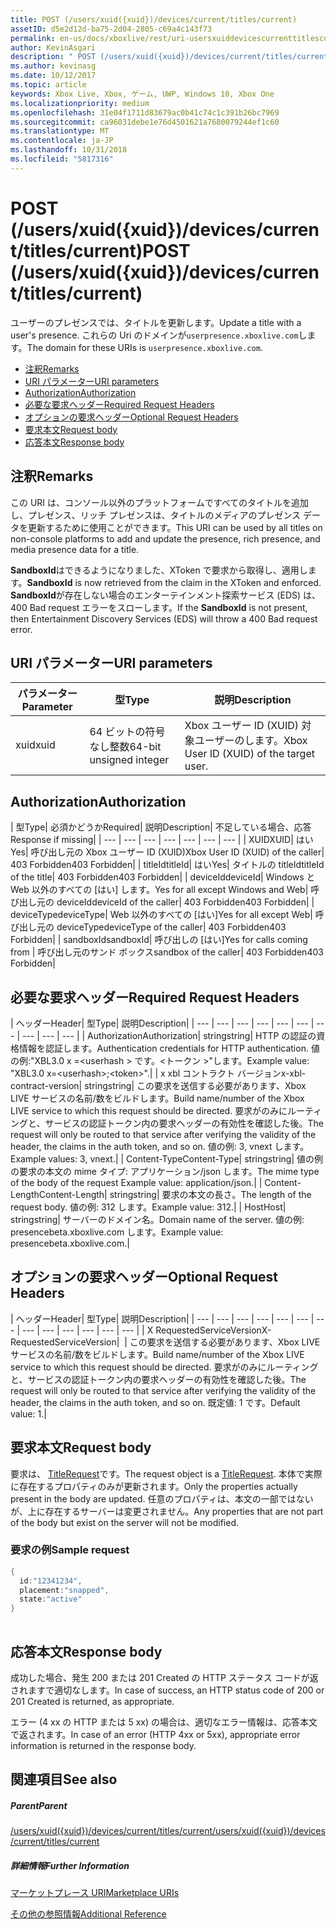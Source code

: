 ```yaml
---
title: POST (/users/xuid({xuid})/devices/current/titles/current)
assetID: d5e2d12d-ba75-2d04-2805-c69a4c143f73
permalink: en-us/docs/xboxlive/rest/uri-usersxuiddevicescurrenttitlescurrentpost.html
author: KevinAsgari
description: " POST (/users/xuid({xuid})/devices/current/titles/current)"
ms.author: kevinasg
ms.date: 10/12/2017
ms.topic: article
keywords: Xbox Live, Xbox, ゲーム, UWP, Windows 10, Xbox One
ms.localizationpriority: medium
ms.openlocfilehash: 31e04f1711d83679ac0b41c74c1c391b26bc7969
ms.sourcegitcommit: ca96031debe1e76d4501621a7680079244ef1c60
ms.translationtype: MT
ms.contentlocale: ja-JP
ms.lasthandoff: 10/31/2018
ms.locfileid: "5817316"
---
```

# <a name="post-usersxuidxuiddevicescurrenttitlescurrent"></a><span data-ttu-id="185e2-104">POST (/users/xuid({xuid})/devices/current/titles/current)</span><span class="sxs-lookup"><span data-stu-id="185e2-104">POST (/users/xuid({xuid})/devices/current/titles/current)</span></span>
<span data-ttu-id="185e2-105">ユーザーのプレゼンスでは、タイトルを更新します。</span><span class="sxs-lookup"><span data-stu-id="185e2-105">Update a title with a user's presence.</span></span> <span data-ttu-id="185e2-106">これらの Uri のドメインが`userpresence.xboxlive.com`します。</span><span class="sxs-lookup"><span data-stu-id="185e2-106">The domain for these URIs is `userpresence.xboxlive.com`.</span></span>
 
  * [<span data-ttu-id="185e2-107">注釈</span><span class="sxs-lookup"><span data-stu-id="185e2-107">Remarks</span></span>](#ID4EV)
  * [<span data-ttu-id="185e2-108">URI パラメーター</span><span class="sxs-lookup"><span data-stu-id="185e2-108">URI parameters</span></span>](#ID4EEB)
  * [<span data-ttu-id="185e2-109">Authorization</span><span class="sxs-lookup"><span data-stu-id="185e2-109">Authorization</span></span>](#ID4EPB)
  * [<span data-ttu-id="185e2-110">必要な要求ヘッダー</span><span class="sxs-lookup"><span data-stu-id="185e2-110">Required Request Headers</span></span>](#ID4ENE)
  * [<span data-ttu-id="185e2-111">オプションの要求ヘッダー</span><span class="sxs-lookup"><span data-stu-id="185e2-111">Optional Request Headers</span></span>](#ID4ERG)
  * [<span data-ttu-id="185e2-112">要求本文</span><span class="sxs-lookup"><span data-stu-id="185e2-112">Request body</span></span>](#ID4ERH)
  * [<span data-ttu-id="185e2-113">応答本文</span><span class="sxs-lookup"><span data-stu-id="185e2-113">Response body</span></span>](#ID4EKAAC)
 
<a id="ID4EV"></a>

 
## <a name="remarks"></a><span data-ttu-id="185e2-114">注釈</span><span class="sxs-lookup"><span data-stu-id="185e2-114">Remarks</span></span>
 
<span data-ttu-id="185e2-115">この URI は、コンソール以外のプラットフォームですべてのタイトルを追加し、プレゼンス、リッチ プレゼンスは、タイトルのメディアのプレゼンス データを更新するために使用ことができます。</span><span class="sxs-lookup"><span data-stu-id="185e2-115">This URI can be used by all titles on non-console platforms to add and update the presence, rich presence, and media presence data for a title.</span></span>
 
<span data-ttu-id="185e2-116">**SandboxId**はできるようになりました、XToken で要求から取得し、適用します。</span><span class="sxs-lookup"><span data-stu-id="185e2-116">**SandboxId** is now retrieved from the claim in the XToken and enforced.</span></span> <span data-ttu-id="185e2-117">**SandboxId**が存在しない場合のエンターテインメント探索サービス (EDS) は、400 Bad request エラーをスローします。</span><span class="sxs-lookup"><span data-stu-id="185e2-117">If the **SandboxId** is not present, then Entertainment Discovery Services (EDS) will throw a 400 Bad request error.</span></span>
  
<a id="ID4EEB"></a>

 
## <a name="uri-parameters"></a><span data-ttu-id="185e2-118">URI パラメーター</span><span class="sxs-lookup"><span data-stu-id="185e2-118">URI parameters</span></span>
 
| <span data-ttu-id="185e2-119">パラメーター</span><span class="sxs-lookup"><span data-stu-id="185e2-119">Parameter</span></span>| <span data-ttu-id="185e2-120">型</span><span class="sxs-lookup"><span data-stu-id="185e2-120">Type</span></span>| <span data-ttu-id="185e2-121">説明</span><span class="sxs-lookup"><span data-stu-id="185e2-121">Description</span></span>| 
| --- | --- | --- | 
| <span data-ttu-id="185e2-122">xuid</span><span class="sxs-lookup"><span data-stu-id="185e2-122">xuid</span></span>| <span data-ttu-id="185e2-123">64 ビットの符号なし整数</span><span class="sxs-lookup"><span data-stu-id="185e2-123">64-bit unsigned integer</span></span>| <span data-ttu-id="185e2-124">Xbox ユーザー ID (XUID) 対象ユーザーのします。</span><span class="sxs-lookup"><span data-stu-id="185e2-124">Xbox User ID (XUID) of the target user.</span></span>| 
  
<a id="ID4EPB"></a>

 
## <a name="authorization"></a><span data-ttu-id="185e2-125">Authorization</span><span class="sxs-lookup"><span data-stu-id="185e2-125">Authorization</span></span>
 
| <span data-ttu-id="185e2-126">型</span><span class="sxs-lookup"><span data-stu-id="185e2-126">Type</span></span>| <span data-ttu-id="185e2-127">必須かどうか</span><span class="sxs-lookup"><span data-stu-id="185e2-127">Required</span></span>| <span data-ttu-id="185e2-128">説明</span><span class="sxs-lookup"><span data-stu-id="185e2-128">Description</span></span>| <span data-ttu-id="185e2-129">不足している場合、応答</span><span class="sxs-lookup"><span data-stu-id="185e2-129">Response if missing</span></span>| 
| --- | --- | --- | --- | --- | --- | --- | 
| <span data-ttu-id="185e2-130">XUID</span><span class="sxs-lookup"><span data-stu-id="185e2-130">XUID</span></span>| <span data-ttu-id="185e2-131">はい</span><span class="sxs-lookup"><span data-stu-id="185e2-131">Yes</span></span>| <span data-ttu-id="185e2-132">呼び出し元の Xbox ユーザー ID (XUID)</span><span class="sxs-lookup"><span data-stu-id="185e2-132">Xbox User ID (XUID) of the caller</span></span>| <span data-ttu-id="185e2-133">403 Forbidden</span><span class="sxs-lookup"><span data-stu-id="185e2-133">403 Forbidden</span></span>| 
| <span data-ttu-id="185e2-134">titleId</span><span class="sxs-lookup"><span data-stu-id="185e2-134">titleId</span></span>| <span data-ttu-id="185e2-135">はい</span><span class="sxs-lookup"><span data-stu-id="185e2-135">Yes</span></span>| <span data-ttu-id="185e2-136">タイトルの titleId</span><span class="sxs-lookup"><span data-stu-id="185e2-136">titleId of the title</span></span>| <span data-ttu-id="185e2-137">403 Forbidden</span><span class="sxs-lookup"><span data-stu-id="185e2-137">403 Forbidden</span></span>| 
| <span data-ttu-id="185e2-138">deviceId</span><span class="sxs-lookup"><span data-stu-id="185e2-138">deviceId</span></span>| <span data-ttu-id="185e2-139">Windows と Web 以外のすべての [はい] します。</span><span class="sxs-lookup"><span data-stu-id="185e2-139">Yes for all except Windows and Web</span></span>| <span data-ttu-id="185e2-140">呼び出し元の deviceId</span><span class="sxs-lookup"><span data-stu-id="185e2-140">deviceId of the caller</span></span>| <span data-ttu-id="185e2-141">403 Forbidden</span><span class="sxs-lookup"><span data-stu-id="185e2-141">403 Forbidden</span></span>| 
| <span data-ttu-id="185e2-142">deviceType</span><span class="sxs-lookup"><span data-stu-id="185e2-142">deviceType</span></span>| <span data-ttu-id="185e2-143">Web 以外のすべての [はい]</span><span class="sxs-lookup"><span data-stu-id="185e2-143">Yes for all except Web</span></span>| <span data-ttu-id="185e2-144">呼び出し元の deviceType</span><span class="sxs-lookup"><span data-stu-id="185e2-144">deviceType of the caller</span></span>| <span data-ttu-id="185e2-145">403 Forbidden</span><span class="sxs-lookup"><span data-stu-id="185e2-145">403 Forbidden</span></span>| 
| <span data-ttu-id="185e2-146">sandboxId</span><span class="sxs-lookup"><span data-stu-id="185e2-146">sandboxId</span></span>| <span data-ttu-id="185e2-147">呼び出しの [はい]</span><span class="sxs-lookup"><span data-stu-id="185e2-147">Yes for calls coming from</span></span> | <span data-ttu-id="185e2-148">呼び出し元のサンド ボックス</span><span class="sxs-lookup"><span data-stu-id="185e2-148">sandbox of the caller</span></span>| <span data-ttu-id="185e2-149">403 Forbidden</span><span class="sxs-lookup"><span data-stu-id="185e2-149">403 Forbidden</span></span>| 
  
<a id="ID4ENE"></a>

 
## <a name="required-request-headers"></a><span data-ttu-id="185e2-150">必要な要求ヘッダー</span><span class="sxs-lookup"><span data-stu-id="185e2-150">Required Request Headers</span></span>
 
| <span data-ttu-id="185e2-151">ヘッダー</span><span class="sxs-lookup"><span data-stu-id="185e2-151">Header</span></span>| <span data-ttu-id="185e2-152">型</span><span class="sxs-lookup"><span data-stu-id="185e2-152">Type</span></span>| <span data-ttu-id="185e2-153">説明</span><span class="sxs-lookup"><span data-stu-id="185e2-153">Description</span></span>| 
| --- | --- | --- | --- | --- | --- | --- | --- | --- | --- | 
| <span data-ttu-id="185e2-154">Authorization</span><span class="sxs-lookup"><span data-stu-id="185e2-154">Authorization</span></span>| <span data-ttu-id="185e2-155">string</span><span class="sxs-lookup"><span data-stu-id="185e2-155">string</span></span>| <span data-ttu-id="185e2-156">HTTP の認証の資格情報を認証します。</span><span class="sxs-lookup"><span data-stu-id="185e2-156">Authentication credentials for HTTP authentication.</span></span> <span data-ttu-id="185e2-157">値の例:"XBL3.0 x =&lt;userhash > です。&lt;トークン >"します。</span><span class="sxs-lookup"><span data-stu-id="185e2-157">Example value: "XBL3.0 x=&lt;userhash>;&lt;token>".</span></span>| 
| <span data-ttu-id="185e2-158">x xbl コントラクト バージョン</span><span class="sxs-lookup"><span data-stu-id="185e2-158">x-xbl-contract-version</span></span>| <span data-ttu-id="185e2-159">string</span><span class="sxs-lookup"><span data-stu-id="185e2-159">string</span></span>| <span data-ttu-id="185e2-160">この要求を送信する必要があります、Xbox LIVE サービスの名前/数をビルドします。</span><span class="sxs-lookup"><span data-stu-id="185e2-160">Build name/number of the Xbox LIVE service to which this request should be directed.</span></span> <span data-ttu-id="185e2-161">要求がのみにルーティングと、サービスの認証トークン内の要求ヘッダーの有効性を確認した後。</span><span class="sxs-lookup"><span data-stu-id="185e2-161">The request will only be routed to that service after verifying the validity of the header, the claims in the auth token, and so on.</span></span> <span data-ttu-id="185e2-162">値の例: 3, vnext します。</span><span class="sxs-lookup"><span data-stu-id="185e2-162">Example values: 3, vnext.</span></span>| 
| <span data-ttu-id="185e2-163">Content-Type</span><span class="sxs-lookup"><span data-stu-id="185e2-163">Content-Type</span></span>| <span data-ttu-id="185e2-164">string</span><span class="sxs-lookup"><span data-stu-id="185e2-164">string</span></span>| <span data-ttu-id="185e2-165">値の例の要求の本文の mime タイプ: アプリケーション/json します。</span><span class="sxs-lookup"><span data-stu-id="185e2-165">The mime type of the body of the request Example value: application/json.</span></span>| 
| <span data-ttu-id="185e2-166">Content-Length</span><span class="sxs-lookup"><span data-stu-id="185e2-166">Content-Length</span></span>| <span data-ttu-id="185e2-167">string</span><span class="sxs-lookup"><span data-stu-id="185e2-167">string</span></span>| <span data-ttu-id="185e2-168">要求の本文の長さ。</span><span class="sxs-lookup"><span data-stu-id="185e2-168">The length of the request body.</span></span> <span data-ttu-id="185e2-169">値の例: 312 します。</span><span class="sxs-lookup"><span data-stu-id="185e2-169">Example value: 312.</span></span>| 
| <span data-ttu-id="185e2-170">Host</span><span class="sxs-lookup"><span data-stu-id="185e2-170">Host</span></span>| <span data-ttu-id="185e2-171">string</span><span class="sxs-lookup"><span data-stu-id="185e2-171">string</span></span>| <span data-ttu-id="185e2-172">サーバーのドメイン名。</span><span class="sxs-lookup"><span data-stu-id="185e2-172">Domain name of the server.</span></span> <span data-ttu-id="185e2-173">値の例: presencebeta.xboxlive.com します。</span><span class="sxs-lookup"><span data-stu-id="185e2-173">Example value: presencebeta.xboxlive.com.</span></span>| 
  
<a id="ID4ERG"></a>

 
## <a name="optional-request-headers"></a><span data-ttu-id="185e2-174">オプションの要求ヘッダー</span><span class="sxs-lookup"><span data-stu-id="185e2-174">Optional Request Headers</span></span>
 
| <span data-ttu-id="185e2-175">ヘッダー</span><span class="sxs-lookup"><span data-stu-id="185e2-175">Header</span></span>| <span data-ttu-id="185e2-176">型</span><span class="sxs-lookup"><span data-stu-id="185e2-176">Type</span></span>| <span data-ttu-id="185e2-177">説明</span><span class="sxs-lookup"><span data-stu-id="185e2-177">Description</span></span>| 
| --- | --- | --- | --- | --- | --- | --- | --- | --- | --- | --- | --- | --- | 
| <span data-ttu-id="185e2-178">X RequestedServiceVersion</span><span class="sxs-lookup"><span data-stu-id="185e2-178">X-RequestedServiceVersion</span></span>|  | <span data-ttu-id="185e2-179">この要求を送信する必要があります、Xbox LIVE サービスの名前/数をビルドします。</span><span class="sxs-lookup"><span data-stu-id="185e2-179">Build name/number of the Xbox LIVE service to which this request should be directed.</span></span> <span data-ttu-id="185e2-180">要求がのみにルーティングと、サービスの認証トークン内の要求ヘッダーの有効性を確認した後。</span><span class="sxs-lookup"><span data-stu-id="185e2-180">The request will only be routed to that service after verifying the validity of the header, the claims in the auth token, and so on.</span></span> <span data-ttu-id="185e2-181">既定値: 1 です。</span><span class="sxs-lookup"><span data-stu-id="185e2-181">Default value: 1.</span></span>| 
  
<a id="ID4ERH"></a>

 
## <a name="request-body"></a><span data-ttu-id="185e2-182">要求本文</span><span class="sxs-lookup"><span data-stu-id="185e2-182">Request body</span></span>
 
<span data-ttu-id="185e2-183">要求は、 [TitleRequest](../../json/json-titlerequest.md)です。</span><span class="sxs-lookup"><span data-stu-id="185e2-183">The request object is a [TitleRequest](../../json/json-titlerequest.md).</span></span> <span data-ttu-id="185e2-184">本体で実際に存在するプロパティのみが更新されます。</span><span class="sxs-lookup"><span data-stu-id="185e2-184">Only the properties actually present in the body are updated.</span></span> <span data-ttu-id="185e2-185">任意のプロパティは、本文の一部ではないが、上に存在するサーバーは変更されません。</span><span class="sxs-lookup"><span data-stu-id="185e2-185">Any properties that are not part of the body but exist on the server will not be modified.</span></span>
 
<a id="ID4EAAAC"></a>

 
### <a name="sample-request"></a><span data-ttu-id="185e2-186">要求の例</span><span class="sxs-lookup"><span data-stu-id="185e2-186">Sample request</span></span>
 

```cpp
{
  id:"12341234",
  placement:"snapped",
  state:"active"
}
      
```

   
<a id="ID4EKAAC"></a>

 
## <a name="response-body"></a><span data-ttu-id="185e2-187">応答本文</span><span class="sxs-lookup"><span data-stu-id="185e2-187">Response body</span></span>
 
<span data-ttu-id="185e2-188">成功した場合、発生 200 または 201 Created の HTTP ステータス コードが返されますで適切なします。</span><span class="sxs-lookup"><span data-stu-id="185e2-188">In case of success, an HTTP status code of 200 or 201 Created is returned, as appropriate.</span></span>
 
<span data-ttu-id="185e2-189">エラー (4 xx の HTTP または 5 xx) の場合は、適切なエラー情報は、応答本文で返されます。</span><span class="sxs-lookup"><span data-stu-id="185e2-189">In case of an error (HTTP 4xx or 5xx), appropriate error information is returned in the response body.</span></span>
  
<a id="ID4EVAAC"></a>

 
## <a name="see-also"></a><span data-ttu-id="185e2-190">関連項目</span><span class="sxs-lookup"><span data-stu-id="185e2-190">See also</span></span>
 
<a id="ID4EXAAC"></a>

 
##### <a name="parent"></a><span data-ttu-id="185e2-191">Parent</span><span class="sxs-lookup"><span data-stu-id="185e2-191">Parent</span></span> 

[<span data-ttu-id="185e2-192">/users/xuid({xuid})/devices/current/titles/current</span><span class="sxs-lookup"><span data-stu-id="185e2-192">/users/xuid({xuid})/devices/current/titles/current</span></span>](uri-usersxuiddevicescurrenttitlescurrent.md)

  
<a id="ID4EBBAC"></a>

 
##### <a name="further-information"></a><span data-ttu-id="185e2-193">詳細情報</span><span class="sxs-lookup"><span data-stu-id="185e2-193">Further Information</span></span> 

[<span data-ttu-id="185e2-194">マーケットプレース URI</span><span class="sxs-lookup"><span data-stu-id="185e2-194">Marketplace URIs</span></span>](../marketplace/atoc-reference-marketplace.md)

 [<span data-ttu-id="185e2-195">その他の参照情報</span><span class="sxs-lookup"><span data-stu-id="185e2-195">Additional Reference</span></span>](../../additional/atoc-xboxlivews-reference-additional.md)

   